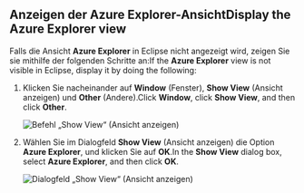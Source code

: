 ## <a name="display-the-azure-explorer-view"></a><span data-ttu-id="bf076-101">Anzeigen der Azure Explorer-Ansicht</span><span class="sxs-lookup"><span data-stu-id="bf076-101">Display the Azure Explorer view</span></span>

<span data-ttu-id="bf076-102">Falls die Ansicht **Azure Explorer** in Eclipse nicht angezeigt wird, zeigen Sie sie mithilfe der folgenden Schritte an:</span><span class="sxs-lookup"><span data-stu-id="bf076-102">If the **Azure Explorer** view is not visible in Eclipse, display it by doing the following:</span></span>

1. <span data-ttu-id="bf076-103">Klicken Sie nacheinander auf **Window** (Fenster), **Show View** (Ansicht anzeigen) und **Other** (Andere).</span><span class="sxs-lookup"><span data-stu-id="bf076-103">Click **Window**, click **Show View**, and then click **Other**.</span></span>

   ![Befehl „Show View“ (Ansicht anzeigen)](../media/azure-toolkit-for-eclipse-show-azure-explorer/show-az-exp-01.png)

2. <span data-ttu-id="bf076-105">Wählen Sie im Dialogfeld **Show View** (Ansicht anzeigen) die Option **Azure Explorer**, und klicken Sie auf **OK**.</span><span class="sxs-lookup"><span data-stu-id="bf076-105">In the **Show View** dialog box, select **Azure Explorer**, and then click **OK**.</span></span>

   ![Dialogfeld „Show View“ (Ansicht anzeigen)](../media/azure-toolkit-for-eclipse-show-azure-explorer/show-az-exp-02.png)

